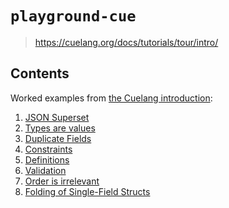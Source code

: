 # `playground-cue`
> https://cuelang.org/docs/tutorials/tour/intro/

## Contents
Worked examples from [the Cuelang introduction](https://cuelang.org/docs/tutorials/tour/intro/):

1. [JSON Superset](./json-superset)
1. [Types are values](./types-are-values)
1. [Duplicate Fields](./duplicate-fields)
1. [Constraints](./constraints)
1. [Definitions](./definitions)
1. [Validation](./validation)
1. [Order is irrelevant](./order-is-irrelevant)
1. [Folding of Single-Field Structs](./folding-of-single-field-structs)
